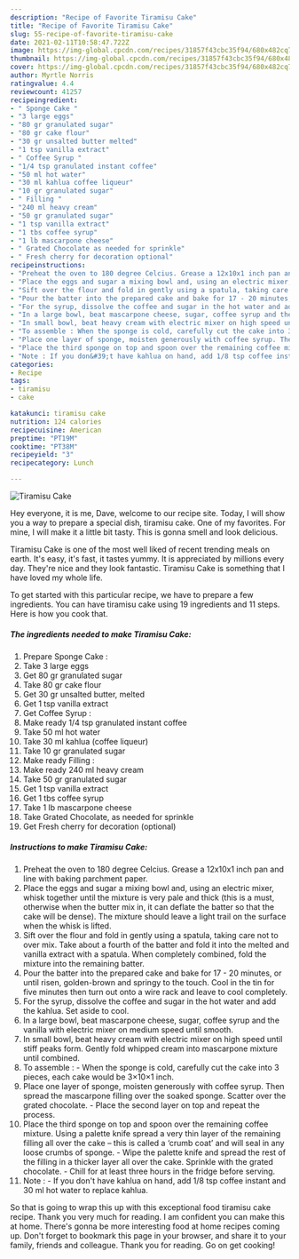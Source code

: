 ```yaml
---
description: "Recipe of Favorite Tiramisu Cake"
title: "Recipe of Favorite Tiramisu Cake"
slug: 55-recipe-of-favorite-tiramisu-cake
date: 2021-02-11T10:58:47.722Z
image: https://img-global.cpcdn.com/recipes/31857f43cbc35f94/680x482cq70/tiramisu-cake-recipe-main-photo.jpg
thumbnail: https://img-global.cpcdn.com/recipes/31857f43cbc35f94/680x482cq70/tiramisu-cake-recipe-main-photo.jpg
cover: https://img-global.cpcdn.com/recipes/31857f43cbc35f94/680x482cq70/tiramisu-cake-recipe-main-photo.jpg
author: Myrtle Norris
ratingvalue: 4.4
reviewcount: 41257
recipeingredient:
- " Sponge Cake "
- "3 large eggs"
- "80 gr granulated sugar"
- "80 gr cake flour"
- "30 gr unsalted butter melted"
- "1 tsp vanilla extract"
- " Coffee Syrup "
- "1/4 tsp granulated instant coffee"
- "50 ml hot water"
- "30 ml kahlua coffee liqueur"
- "10 gr granulated sugar"
- " Filling "
- "240 ml heavy cream"
- "50 gr granulated sugar"
- "1 tsp vanilla extract"
- "1 tbs coffee syrup"
- "1 lb mascarpone cheese"
- " Grated Chocolate as needed for sprinkle"
- " Fresh cherry for decoration optional"
recipeinstructions:
- "Preheat the oven to 180 degree Celcius. Grease a 12x10x1 inch pan and line with baking parchment paper."
- "Place the eggs and sugar a mixing bowl and, using an electric mixer, whisk together until the mixture is very pale and thick (this is a must, otherwise when the butter mix in, it can deflate the batter so that the cake will be dense). The mixture should leave a light trail on the surface when the whisk is lifted."
- "Sift over the flour and fold in gently using a spatula, taking care not to over mix. Take about a fourth of the batter and fold it into the melted and vanilla extract with a spatula. When completely combined, fold the mixture into the remaining batter."
- "Pour the batter into the prepared cake and bake for 17 - 20 minutes, or until risen, golden-brown and springy to the touch. Cool in the tin for five minutes then turn out onto a wire rack and leave to cool completely."
- "For the syrup, dissolve the coffee and sugar in the hot water and add the kahlua. Set aside to cool."
- "In a large bowl, beat mascarpone cheese, sugar, coffee syrup and the vanilla with electric mixer on medium speed until smooth."
- "In small bowl, beat heavy cream with electric mixer on high speed until stiff peaks form. Gently fold whipped cream into mascarpone mixture until combined."
- "To assemble : When the sponge is cold, carefully cut the cake into 3 pieces, each cake would be 3×10×1 inch."
- "Place one layer of sponge, moisten generously with coffee syrup. Then spread the mascarpone filling over the soaked sponge. Scatter over the grated chocolate. Place the second layer on top and repeat the process."
- "Place the third sponge on top and spoon over the remaining coffee mixture. Using a palette knife spread a very thin layer of the remaining filling all over the cake – this is called a ‘crumb coat’ and will seal in any loose crumbs of sponge. Wipe the palette knife and spread the rest of the filling in a thicker layer all over the cake. Sprinkle with the grated chocolate. Chill for at least three hours in the fridge before serving."
- "Note : If you don&#39;t have kahlua on hand, add 1/8 tsp coffee instant and 30 ml hot water to replace kahlua."
categories:
- Recipe
tags:
- tiramisu
- cake

katakunci: tiramisu cake 
nutrition: 124 calories
recipecuisine: American
preptime: "PT19M"
cooktime: "PT38M"
recipeyield: "3"
recipecategory: Lunch

---
```



![Tiramisu Cake](https://img-global.cpcdn.com/recipes/31857f43cbc35f94/680x482cq70/tiramisu-cake-recipe-main-photo.jpg)

Hey everyone, it is me, Dave, welcome to our recipe site. Today, I will show you a way to prepare a special dish, tiramisu cake. One of my favorites. For mine, I will make it a little bit tasty. This is gonna smell and look delicious.



Tiramisu Cake is one of the most well liked of recent trending meals on earth. It's easy, it's fast, it tastes yummy. It is appreciated by millions every day. They're nice and they look fantastic. Tiramisu Cake is something that I have loved my whole life.


To get started with this particular recipe, we have to prepare a few ingredients. You can have tiramisu cake using 19 ingredients and 11 steps. Here is how you cook that.

<!--inarticleads1-->

##### The ingredients needed to make Tiramisu Cake:

1. Prepare  Sponge Cake :
1. Take 3 large eggs
1. Get 80 gr granulated sugar
1. Take 80 gr cake flour
1. Get 30 gr unsalted butter, melted
1. Get 1 tsp vanilla extract
1. Get  Coffee Syrup :
1. Make ready 1/4 tsp granulated instant coffee
1. Take 50 ml hot water
1. Take 30 ml kahlua (coffee liqueur)
1. Take 10 gr granulated sugar
1. Make ready  Filling :
1. Make ready 240 ml heavy cream
1. Take 50 gr granulated sugar
1. Get 1 tsp vanilla extract
1. Get 1 tbs coffee syrup
1. Take 1 lb mascarpone cheese
1. Take  Grated Chocolate, as needed for sprinkle
1. Get  Fresh cherry for decoration (optional)




<!--inarticleads2-->

##### Instructions to make Tiramisu Cake:

1. Preheat the oven to 180 degree Celcius. Grease a 12x10x1 inch pan and line with baking parchment paper.
1. Place the eggs and sugar a mixing bowl and, using an electric mixer, whisk together until the mixture is very pale and thick (this is a must, otherwise when the butter mix in, it can deflate the batter so that the cake will be dense). The mixture should leave a light trail on the surface when the whisk is lifted.
1. Sift over the flour and fold in gently using a spatula, taking care not to over mix. Take about a fourth of the batter and fold it into the melted and vanilla extract with a spatula. When completely combined, fold the mixture into the remaining batter.
1. Pour the batter into the prepared cake and bake for 17 - 20 minutes, or until risen, golden-brown and springy to the touch. Cool in the tin for five minutes then turn out onto a wire rack and leave to cool completely.
1. For the syrup, dissolve the coffee and sugar in the hot water and add the kahlua. Set aside to cool.
1. In a large bowl, beat mascarpone cheese, sugar, coffee syrup and the vanilla with electric mixer on medium speed until smooth.
1. In small bowl, beat heavy cream with electric mixer on high speed until stiff peaks form. Gently fold whipped cream into mascarpone mixture until combined.
1. To assemble : - When the sponge is cold, carefully cut the cake into 3 pieces, each cake would be 3×10×1 inch.
1. Place one layer of sponge, moisten generously with coffee syrup. Then spread the mascarpone filling over the soaked sponge. Scatter over the grated chocolate. - Place the second layer on top and repeat the process.
1. Place the third sponge on top and spoon over the remaining coffee mixture. Using a palette knife spread a very thin layer of the remaining filling all over the cake – this is called a ‘crumb coat’ and will seal in any loose crumbs of sponge. - Wipe the palette knife and spread the rest of the filling in a thicker layer all over the cake. Sprinkle with the grated chocolate. - Chill for at least three hours in the fridge before serving.
1. Note : - If you don&#39;t have kahlua on hand, add 1/8 tsp coffee instant and 30 ml hot water to replace kahlua.




So that is going to wrap this up with this exceptional food tiramisu cake recipe. Thank you very much for reading. I am confident you can make this at home. There's gonna be more interesting food at home recipes coming up. Don't forget to bookmark this page in your browser, and share it to your family, friends and colleague. Thank you for reading. Go on get cooking!
